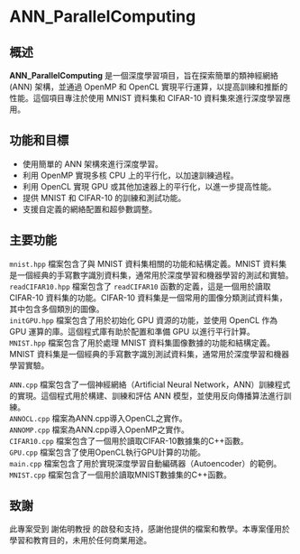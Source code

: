 # ANN_ParallelComputing

## 概述

**ANN_ParallelComputing** 是一個深度學習項目，旨在探索簡單的類神經網絡 (ANN) 架構，並通過 OpenMP 和 OpenCL 實現平行運算，以提高訓練和推斷的性能。這個項目專注於使用 MNIST 資料集和 CIFAR-10 資料集來進行深度學習應用。

## 功能和目標

- 使用簡單的 ANN 架構來進行深度學習。
- 利用 OpenMP 實現多核 CPU 上的平行化，以加速訓練過程。
- 利用 OpenCL 實現 GPU 或其他加速器上的平行化，以進一步提高性能。
- 提供 MNIST 和 CIFAR-10 的訓練和測試功能。
- 支援自定義的網絡配置和超參數調整。

## 主要功能

`mnist.hpp` 檔案包含了與 MNIST 資料集相關的功能和結構定義。MNIST 資料集是一個經典的手寫數字識別資料集，通常用於深度學習和機器學習的測試和實驗。  
`readCIFAR10.hpp` 檔案包含了 `readCIFAR10` 函數的定義，這是一個用於讀取 CIFAR-10 資料集的功能。CIFAR-10 資料集是一個常用的圖像分類測試資料集，其中包含多個類別的圖像。  
`initGPU.hpp` 檔案包含了用於初始化 GPU 資源的功能，並使用 OpenCL 作為 GPU 運算的庫。這個程式庫有助於配置和準備 GPU 以進行平行計算。  
`MNIST.hpp` 檔案包含了用於處理 MNIST 資料集圖像數據的功能和結構定義。MNIST 資料集是一個經典的手寫數字識別測試資料集，通常用於深度學習和機器學習實驗。  

`ANN.cpp` 檔案包含了一個神經網絡（Artificial Neural Network，ANN）訓練程式的實現。這個程式用於構建、訓練和評估 ANN 模型，並使用反向傳播算法進行訓練。  
`ANNOCL.cpp` 檔案為ANN.cpp導入OpenCL之實作。  
`ANNOMP.cpp` 檔案為ANN.cpp導入OpenMP之實作。  
`CIFAR10.cpp` 檔案包含了一個用於讀取CIFAR-10數據集的C++函數。  
`GPU.cpp` 檔案包含了使用OpenCL執行GPU計算的功能。  
`main.cpp` 檔案包含了用於實現深度學習自動編碼器（Autoencoder）的範例。  
`MNIST.cpp` 檔案包含了一個用於讀取MNIST數據集的C++函數。  

## 致謝

此專案受到 謝佑明教授 的啟發和支持，感謝他提供的檔案和教學。本專案僅用於學習和教育目的，未用於任何商業用途。  
